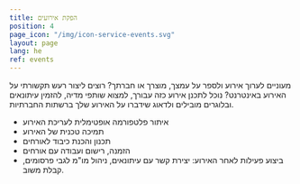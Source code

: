 ```yaml
---
title: הפקת אירועים
position: 4
page_icon: "/img/icon-service-events.svg"
layout: page
lang: he
ref: events
---
```


מעוניים לערוך אירוע ולספר על עמצך, מוצרך או חברתך? רוצים ליצור רעש תקשורתי על האירוע באינטרנט? נוכל לתכנן אירוע כזה עבורך, למצוא שותפי מדיה, להזמין עיתונאים ובלוגרים מובילים ולדאוג שידברו על האירוע שלך ברשתות החברתיות.

<ul>
<li>איתור פלטפורמה אופטימלית לעריכת האירוע</li>
<li>תמיכה טכנית של האירוע</li>
<li>תכנון והכנת כיבוד לאורחים</li>
<li>הזמנה, רישום ועבודה עם אורחים</li>
<li>ביצוע פעילות לאחר האירוע: יצירת קשר עם עיתונאים, ניהול מו"מ לגבי פרסומים, קבלת משוב.</li>
</ul>